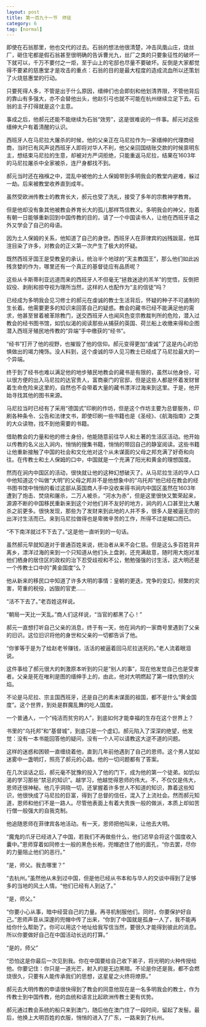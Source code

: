 ```yaml
---
layout: post
title: 第一百九十一节　师徒
category: 6
tag: [normal]
---
```


即使在石翁那里，他也交代的过去。石翁的想法他很清楚，冲击凤凰山庄，烧丝厂，砸住宅都是假石翁甚至很明确的告诉曹光九，丝厂之类的只要象征性的破坏一下就可以，千万不要付之一炬，至于山上的宅邸也尽量不要破坏。反倒是大家都觉得不要紧的慈惠堂才是攻击的重点：石翁的目的是最大程度的造成流血所以还策划了火烧慈惠堂的行动。

只要死得人多，不管是出于什么原因，缙绅们也会即刻和他划清界限，不管他背后的靠山有多强大，亦不会替他出头，他赵引弓也就不可能在杭州继续立足下去。石翁的主子打得就是这个主意。

事成之后，他郝元还能不能继续为石翁“效劳”，这是很难说的一件事。郝元对这些缙绅大户有着清醒的认识。

西班牙人在马尼拉大屠杀的时候，他的父亲正在马尼拉作为一家缙绅的代理商经商，当时已有风声说西班牙人即将对华人不利，他父亲回国结账交款的时候禀明东主，想结束马尼拉的生意，却被对方严词拒绝，只能重返马尼拉，结果在1603年的马尼拉屠杀中全家被杀，连尸身都找不到。

郝元当时还在襁褓之中，混乱中被他的土人保姆带到多明我会的教堂内避难，躲过一劫。后来被教堂收养直到成年。

虽然受欧洲传教士的教育长大，郝元也受了洗礼，接受了多年的宗教神学教育。

但是他却没有象其他被教会养育长大的孤儿那样笃信教义。多明我会的神父，抱着有朝一日能够重新回到中国传教的目的，请了一个中国读书人，让他在西班牙语之外又学会了自己的母语。

因为土人保姆的关系，他知道了自己的身世。西班牙人在菲律宾的凶残跋扈，他耳渲目染了许多，对教会的正义第一次产生了极大的怀疑。

既然西班牙国王是受教皇的承认，统治半个地球的“天主教国王”，那么他们如此凶残贪婪的作为，哪里还有一个真正的基督徒应有品质呢？

这些从卡斯蒂利亚远道而来的西班牙人不但毫无“拯救迷途的羔羊”的觉悟，反倒把奴役、剥削和掠夺视为理所当然，这样的人也配作为“主的信徒”吗？

已经成为多明我会见习修士的郝元在虔诚的教士生活背后，怀疑的种子不可遏制的生长着。他需要更多的知识来回答自己的疑惑。教会的藏书已经不能满足他的需求，他甚至冒着被革除教门，送交西班牙人也闻风色变宗教裁判所的危险，潜入过教会的经书图书馆，如饥似渴的阅读那些从捕获的英国、荷兰船上收缴来得和企图潜入西班牙殖民地传教的“异端”手中缴获的“经书”。

“经书”打开了他的视野，也摧毁了他的信仰。郝元变得更加“虔诚”了这是内心的恐惧做出的竭力掩饰。没人料到，这个虔诚的华人见习教士已经成了马尼拉最大的一个异端。

终于到了经书也难以满足他的地步殖民地教会的藏书是有限的，虽然以他身份，可以很方便的出入马尼拉的达官贵人，富商豪门的官邸，但是这些人都是怀着发财冒着生命危险来这里的，自然也不会带着大量的藏书漂洋过海来到这里。于是，他开始寻找其他的图书来源。

马尼拉当时已经有了采用“德国式”印刷的作坊，但是这个作坊主要为总督服务，印刷各种条令、公告和法律文书，即使印刷一些书籍也是《圣经》、《航海指南》之类的大众读物，找不到他需要的书籍。

借助教会的力量和他的修士身份，他能随意前往华人和土著的生活区活动。他开始以传教的名义出入涧内，悄悄的搜集书籍，悄悄的带回自己的静室阅读。这些书籍让他重新接触了中国的社会和文化他对这个从未谋面的父母之邦充满了好奇和向往。在传教士和土人保姆的口中，中国就是一个充满了阳光和黄金的理想国度。

然而在涧内中国区的活动，很快就让他的这种幻想破灭了。从马尼拉生活的华人口中他知道这个叫做“大明”的父母之邦并不是他想象中的“乌托邦”他已经在教会的经书图书馆中悄悄的看过这部从英国商人手中没收来得书涧内中国区虽然在1603年遭到了炮击、焚烧和屠杀，二万人被杀，“河水为赤”，但是这里很快又繁荣起来，源源不断的中国移民重新来到这个对他们并不友好的地方，涧内的人口甚至比大屠杀之前更多。很快发现，那些为了发财来到此地的人并不多，很多人是被逼无奈的出洋讨生活而已。来到马尼拉做得也是卑微辛苦的工作，所得不过是糊口而已。

“不下南洋就过不下去了。”这是他一直听到的一句话。

虽然郝元早就知道对于普通百姓来说，统治者从来不会仁慈。但是这么多百姓背井离乡，漂洋过海的来到一个只知道从他们头上盘剥，还充满敌意，随时用大炮对准他们栖身的居住区的政权的治下忍受歧视和不公，勉勉强强的讨生活，这大明还是一个传教士口中的“黄金国度”么？

他从新来的移民口中知道了许多大明的事情：皇朝的更迭，党争的变幻，频繁的灾害，苛重的税役，凶狠的官吏……

“活不下去了。”老百姓这样说。

“朝局一天比一天乱。”商人们这样说，“当官的都黑了心！”

郝元一直想打听自己父亲的消息，终于有一天，他在涧内的一家商号里遇到了父亲的旧识。这位旧识将他的身世和父亲的一切都告诉了他。

“你爹等于是为了给赵老爷赚钱，活活的被逼着回马尼拉送死的。”老人流着眼泪说。

这件事给了郝元很大的刺激原本听到的只是“别人的事”，现在他发觉自己也是受害者。父亲是死在唯利是图的缙绅手上的，由此，他对大明燃起了第一缕仇恨的火焰。

不论是马尼拉、宗主国西班牙，还是自己的素未谋面的祖国，都不是什么“黄金国度”。这个世界，到处是群魔乱舞的吃人国度。

一个普通人，一个“纯洁而贫穷的人”，到底如何才能幸福的生存在这个世界上？

书里的“乌托邦”和“基督城”，到底只是一个虚幻。郝元陷入了深深的绝望，他发觉：没有一本书能回答他的疑问，没有一个人可以请教这大逆不道的问题。

这样的迷惑和困顿一直缠绕着他，直到几年前他遇到了自己的恩师。这个男人犹如迷雾中一盏明灯，照亮了郝元的心路。他的一切问题都有了答案。

在几次谈话之后，郝元毫不犹豫的投入了他的门下，成为他的第一个徒弟。如饥似渴的学习那些“禁忌的知识”。越学习，他越觉得恩师的伟大。不，不仅仅是伟大，恩师还很神秘。他几乎洞晓一切，还掌握着许多世人不知道的知识，靠着这些知识，他很快成了马尼拉的巨富，得到了总督的信任，混入了上流社会。然而郝元知道，恩师和他们不是一路人。尽管他表面上有着大贵族一般的做派，本质上却如苦行僧一般强大的自我克制。

他追随恩师在菲律宾各地活动。有一天，恩师把他叫来，让他去大明。

“魔鬼的爪牙已经进入了中国，若我们不再做些什么，他们迟早会将这个国度收入囊中。”恩师穿着如同修士一般的黑色长袍，兜帽遮住了他的面孔，“你去罢，尽你的力量阻止他们的恶行。”

“是，师父。我去哪里？”

“去杭州。”虽然他从未到过中国，但是他已经从书本和与华人的交谈中得到了足够多的当地的风土人情。“他们已经有人到达了。”

“是，师父。”

“你要小心从事，暗中经营自己的力量。再寻机制服他们。同时，你要保护好自己。”恩师声音从深邃的兜帽中传了出来，“你到了中国就是孤身一人了，我不能再给你什么帮助了。你可以用这个地址给我写信当然，要很久才能得到彼此的消息。所以你要做好自己在中国活动长远的打算。”

“是的，师父”

“恐怕这是你最后一次见到我。你在中国要给自己收下弟子，将光明的火种传授给他。你要记住：你只是一道光芒，射入的是无边黑暗。不论是你还是我，都不会燃烧很久，只要有人能传承我们的思想，这星星之火终将燎原。”

郝元去大明传教的申请很快得到了教会的同意他现在是一名多明我会的教士，作为传教士到中国传教，他的血统和语言比起欧洲传教士更有优势。

郝元通过教会系统的船只来到澳门，随后他在澳门住了一段时间，留起了发髻。最后，他换上大明百姓的衣服，悄悄的进入了广东，一路来到了杭州。
